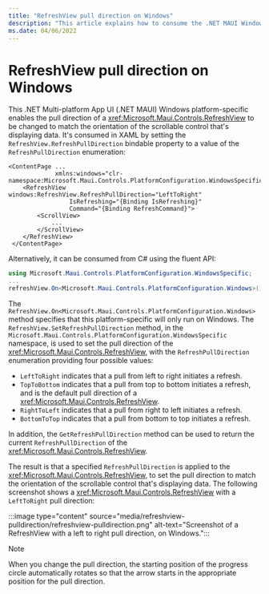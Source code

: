 ```yaml
---
title: "RefreshView pull direction on Windows"
description: "This article explains how to consume the .NET MAUI Windows platform-specific that enables the pull direction of a RefreshView to be changed."
ms.date: 04/06/2022
---
```


# RefreshView pull direction on Windows

This .NET Multi-platform App UI (.NET MAUI) Windows platform-specific enables the pull direction of a <xref:Microsoft.Maui.Controls.RefreshView> to be changed to match the orientation of the scrollable control that's displaying data. It's consumed in XAML by setting the `RefreshView.RefreshPullDirection` bindable property to a value of the `RefreshPullDirection` enumeration:

```xaml
<ContentPage ...
             xmlns:windows="clr-namespace:Microsoft.Maui.Controls.PlatformConfiguration.WindowsSpecific;assembly=Microsoft.Maui.Controls">
    <RefreshView windows:RefreshView.RefreshPullDirection="LeftToRight"
                 IsRefreshing="{Binding IsRefreshing}"
                 Command="{Binding RefreshCommand}">
        <ScrollView>
            ...
        </ScrollView>
    </RefreshView>
 </ContentPage>
```

Alternatively, it can be consumed from C# using the fluent API:

```csharp
using Microsoft.Maui.Controls.PlatformConfiguration.WindowsSpecific;
...
refreshView.On<Microsoft.Maui.Controls.PlatformConfiguration.Windows>().SetRefreshPullDirection(RefreshPullDirection.LeftToRight);
```

The `RefreshView.On<Microsoft.Maui.Controls.PlatformConfiguration.Windows>` method specifies that this platform-specific will only run on Windows. The `RefreshView.SetRefreshPullDirection` method, in the `Microsoft.Maui.Controls.PlatformConfiguration.WindowsSpecific` namespace, is used to set the pull direction of the <xref:Microsoft.Maui.Controls.RefreshView>, with the `RefreshPullDirection` enumeration providing four possible values:

- `LeftToRight` indicates that a pull from left to right initiates a refresh.
- `TopToBottom` indicates that a pull from top to bottom initiates a refresh, and is the default pull direction of a <xref:Microsoft.Maui.Controls.RefreshView>.
- `RightToLeft` indicates that a pull from right to left initiates a refresh.
- `BottomToTop` indicates that a pull from bottom to top initiates a refresh.

In addition, the `GetRefreshPullDirection` method can be used to return the current `RefreshPullDirection` of the <xref:Microsoft.Maui.Controls.RefreshView>.

The result is that a specified `RefreshPullDirection` is applied to the <xref:Microsoft.Maui.Controls.RefreshView>, to set the pull direction to match the orientation of the scrollable control that's displaying data. The following screenshot shows a <xref:Microsoft.Maui.Controls.RefreshView> with a `LeftToRight` pull direction:

:::image type="content" source="media/refreshview-pulldirection/refreshview-pulldirection.png" alt-text="Screenshot of a RefreshView with a left to right pull direction, on Windows.":::

> [!NOTE]
> When you change the pull direction, the starting position of the progress circle automatically rotates so that the arrow starts in the appropriate position for the pull direction.
